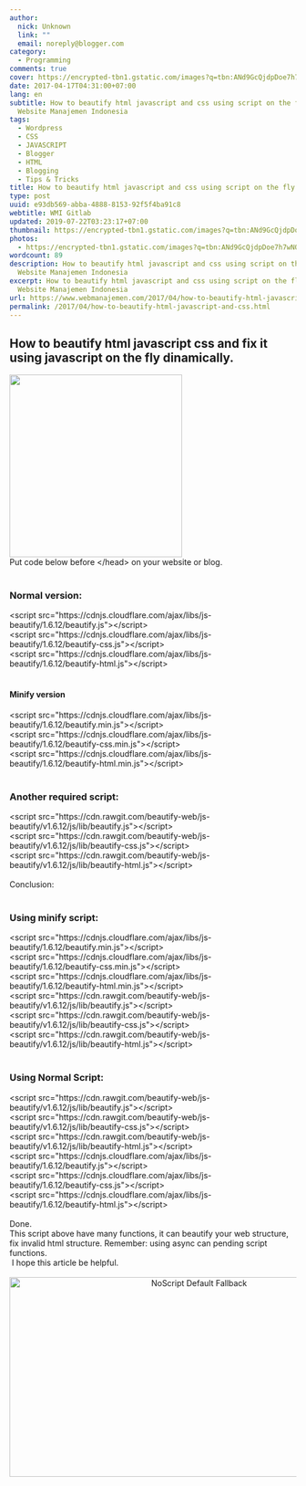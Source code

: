 ```yaml
---
author:
  nick: Unknown
  link: ""
  email: noreply@blogger.com
category:
  - Programming
comments: true
cover: https://encrypted-tbn1.gstatic.com/images?q=tbn:ANd9GcQjdpDoe7h7wNQx9CmRe46wN2Ta_p7TYUg_q9p0GUr6OM6Y1hml
date: 2017-04-17T04:31:00+07:00
lang: en
subtitle: How to beautify html javascript and css using script on the fly -
  Website Manajemen Indonesia
tags:
  - Wordpress
  - CSS
  - JAVASCRIPT
  - Blogger
  - HTML
  - Blogging
  - Tips & Tricks
title: How to beautify html javascript and css using script on the fly
type: post
uuid: e93db569-abba-4888-8153-92f5f4ba91c8
webtitle: WMI Gitlab
updated: 2019-07-22T03:23:17+07:00
thumbnail: https://encrypted-tbn1.gstatic.com/images?q=tbn:ANd9GcQjdpDoe7h7wNQx9CmRe46wN2Ta_p7TYUg_q9p0GUr6OM6Y1hml
photos:
  - https://encrypted-tbn1.gstatic.com/images?q=tbn:ANd9GcQjdpDoe7h7wNQx9CmRe46wN2Ta_p7TYUg_q9p0GUr6OM6Y1hml
wordcount: 89
description: How to beautify html javascript and css using script on the fly -
  Website Manajemen Indonesia
excerpt: How to beautify html javascript and css using script on the fly -
  Website Manajemen Indonesia
url: https://www.webmanajemen.com/2017/04/how-to-beautify-html-javascript-and-css.html
permalink: /2017/04/how-to-beautify-html-javascript-and-css.html
---
```


<h2>How to beautify html javascript css and fix it using javascript on the fly dinamically.</h2><div><img height="320" src="https://encrypted-tbn1.gstatic.com/images?q=tbn:ANd9GcQjdpDoe7h7wNQx9CmRe46wN2Ta_p7TYUg_q9p0GUr6OM6Y1hml" width="303"></div><div>Put code below before &lt;/head&gt; on your website or blog.</div><div><br></div><h3>Normal version:</h3>&lt;script src="https://cdnjs.cloudflare.com/ajax/libs/js-beautify/1.6.12/beautify.js"&gt;&lt;/script&gt;<br>&lt;script src="https://cdnjs.cloudflare.com/ajax/libs/js-beautify/1.6.12/beautify-css.js"&gt;&lt;/script&gt;<br>&lt;script src="https://cdnjs.cloudflare.com/ajax/libs/js-beautify/1.6.12/beautify-html.js"&gt;&lt;/script&gt;<br><br><h4>Minify version</h4>&lt;script src="https://cdnjs.cloudflare.com/ajax/libs/js-beautify/1.6.12/beautify.min.js"&gt;&lt;/script&gt;<br>&lt;script src="https://cdnjs.cloudflare.com/ajax/libs/js-beautify/1.6.12/beautify-css.min.js"&gt;&lt;/script&gt;<br>&lt;script src="https://cdnjs.cloudflare.com/ajax/libs/js-beautify/1.6.12/beautify-html.min.js"&gt;&lt;/script&gt;<br><br><h3>Another required script:</h3>&lt;script src="https://cdn.rawgit.com/beautify-web/js-beautify/v1.6.12/js/lib/beautify.js"&gt;&lt;/script&gt;<br>&lt;script src="https://cdn.rawgit.com/beautify-web/js-beautify/v1.6.12/js/lib/beautify-css.js"&gt;&lt;/script&gt;<br>&lt;script src="https://cdn.rawgit.com/beautify-web/js-beautify/v1.6.12/js/lib/beautify-html.js"&gt;&lt;/script&gt;<br><div><br></div><div>Conclusion:</div><div><br></div><h3>Using minify script:</h3><div>&lt;script src="https://cdnjs.cloudflare.com/ajax/libs/js-beautify/1.6.12/beautify.min.js"&gt;&lt;/script&gt;<br>&lt;script src="https://cdnjs.cloudflare.com/ajax/libs/js-beautify/1.6.12/beautify-css.min.js"&gt;&lt;/script&gt;<br>&lt;script src="https://cdnjs.cloudflare.com/ajax/libs/js-beautify/1.6.12/beautify-html.min.js"&gt;&lt;/script&gt;<br>&lt;script src="https://cdn.rawgit.com/beautify-web/js-beautify/v1.6.12/js/lib/beautify.js"&gt;&lt;/script&gt;<br>&lt;script src="https://cdn.rawgit.com/beautify-web/js-beautify/v1.6.12/js/lib/beautify-css.js"&gt;&lt;/script&gt;<br>&lt;script src="https://cdn.rawgit.com/beautify-web/js-beautify/v1.6.12/js/lib/beautify-html.js"&gt;&lt;/script&gt;<br><br><h3>Using Normal Script:</h3>&lt;script src="https://cdn.rawgit.com/beautify-web/js-beautify/v1.6.12/js/lib/beautify.js"&gt;&lt;/script&gt;<br>&lt;script src="https://cdn.rawgit.com/beautify-web/js-beautify/v1.6.12/js/lib/beautify-css.js"&gt;&lt;/script&gt;<br>&lt;script src="https://cdn.rawgit.com/beautify-web/js-beautify/v1.6.12/js/lib/beautify-html.js"&gt;&lt;/script&gt;<br>&lt;script src="https://cdnjs.cloudflare.com/ajax/libs/js-beautify/1.6.12/beautify.js"&gt;&lt;/script&gt;<br>&lt;script src="https://cdnjs.cloudflare.com/ajax/libs/js-beautify/1.6.12/beautify-css.js"&gt;&lt;/script&gt;<br>&lt;script src="https://cdnjs.cloudflare.com/ajax/libs/js-beautify/1.6.12/beautify-html.js"&gt;&lt;/script&gt;</div><div><br></div><div>Done.<br>This script above have many functions, it can beautify your web structure, fix invalid html structure. Remember: using async can pending script functions.<br>&nbsp;I hope this article be helpful.</div><style amp-custom="">.thumb-post{text-align:center;margin:0;padding:0;width:100%} .thumb-post amp-img{width:100%;max-width:100%;height:auto;min-height:450px;max-height:600px;margin:0} </style> <br><div class="thumb-post"><noscript><img src="https://scontent.fsub2-1.fna.fbcdn.net/v/t1.0-9/fr/cp0/e15/q65/17796846_1773189839677671_6977008867135609966_n.png.jpg?efg=eyJpIjoidCJ9&amp;oh=292c21d1c58e8e185a8d6c63dec60c5a&amp;oe=5957C4B8" width="650" height="350" alt="NoScript Default Fallback" title="default fallback"></noscript></div>